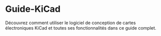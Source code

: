 # Guide-KiCad
Découvrez comment utiliser le logiciel de conception de cartes électroniques KiCad et toutes ses fonctionnalités dans ce guide complet.
